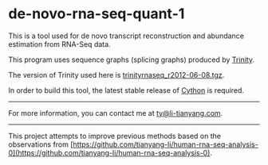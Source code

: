 de-novo-rna-seq-quant-1
=======================

This is a tool used for de novo transcript reconstruction 
and abundance estimation from RNA-Seq data.

This program uses sequence graphs (splicing graphs) produced by 
[Trinity](http://trinityrnaseq.sourceforge.net/).

The version of Trinity used here is 
[trinityrnaseq_r2012-06-08.tgz](http://sourceforge.net/projects/trinityrnaseq/files/trinityrnaseq_r2012-06-08.tgz/download).

In order to build this tool, the latest stable release 
of [Cython](http://cython.org/) is required.

***

For more information, you can contact me at [ty@li-tianyang.com](mailto:ty@li-tianyang.com).

***

This project attempts to improve previous methods based on the observations from [https://github.com/tianyang-li/human-rna-seq-analysis-0](https://github.com/tianyang-li/human-rna-seq-analysis-0).

